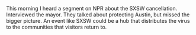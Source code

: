 This morning I heard a segment on NPR about the SXSW cancellation. Interviewed the mayor. They talked about protecting Austin, but missed the bigger picture. An event like SXSW could be a hub that distributes the virus to the communities that visitors return to. 

